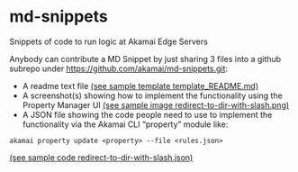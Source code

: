# md-snippets
Snippets of code to run logic at Akamai Edge Servers

Anybody can contribute a MD Snippet by just sharing 3 files into a github subrepo under https://github.com/akamai/md-snippets.git: 

* A readme text file [(see sample template template_README.md)](./template_README.md)
* A screenshot(s) showing how to implement the functionality using the Property Manager UI [(see sample image redirect-to-dir-with-slash.png)](./redirect-to-dir-with-slash.png)
* A JSON file showing the code people need to use to implement the functionality via the Akamai CLI “property” module like:
```
akamai property update <property> --file <rules.json>
```
[(see sample code redirect-to-dir-with-slash.json)](./redirect-to-dir-with-slash.json)
